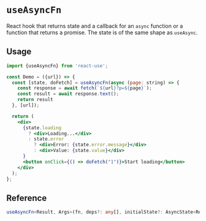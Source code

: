 # `useAsyncFn`

React hook that returns state and a callback for an `async` function or a
function that returns a promise. The state is of the same shape as `useAsync`.

## Usage

```jsx
import {useAsyncFn} from 'react-use';

const Demo = ({url}) => {
  const [state, doFetch] = useAsyncFn(async (page: string) => {
    const response = await fetch(`${url}?p=${page}`);
    const result = await response.text();
    return result
  }, [url]);

  return (
    <div>
      {state.loading
        ? <div>Loading...</div>
        : state.error
          ? <div>Error: {state.error.message}</div>
          : <div>Value: {state.value}</div>
      }
      <button onClick={() => doFetch("1")}>Start loading</button>
    </div>
  );
};
```

## Reference

```ts
useAsyncFn<Result, Args>(fn, deps?: any[], initialState?: AsyncState<Result>);
```
